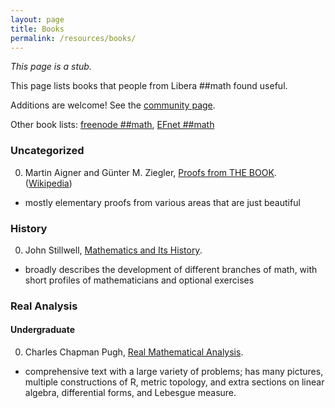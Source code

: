 ```yaml
---
layout: page
title: Books
permalink: /resources/books/
---
```


*This page is a stub.*

This page lists books that people from Libera ##math found useful.

Additions are welcome! See the [community page](/community/#contributing).

Other book lists: [freenode ##math](https://freenode-math.fandom.com/wiki/Book_List), [EFnet ##math](https://www.efnet-math.org/w/Book_Recommendations)

### Uncategorized
0. Martin Aigner and Günter M. Ziegler, [Proofs from THE BOOK](https://www.springer.com/gp/book/9783642008566). ([Wikipedia](https://en.wikipedia.org/wiki/Proofs_from_THE_BOOK))
  - mostly elementary proofs from various areas that are just beautiful

### History
0. John Stillwell, [Mathematics and Its History](https://www.springer.com/gp/book/9781441960528).
  - broadly describes the development of different branches of math, with short profiles of mathematicians and optional exercises

### Real Analysis
#### Undergraduate
0. Charles Chapman Pugh, [Real Mathematical Analysis](https://www.springer.com/gp/book/9783319177700).
  - comprehensive text with a large variety of problems; has many pictures, multiple constructions of R, metric topology, and extra sections on linear algebra, differential forms, and Lebesgue measure.
